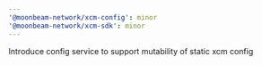 ```yaml
---
'@moonbeam-network/xcm-config': minor
'@moonbeam-network/xcm-sdk': minor
---
```


Introduce config service to support mutability of static xcm config
